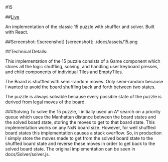 #15

##[Live](http://www.douglasgordon.me/15/)

An implementation of the classic 15 puzzle with shuffler and solver. Built with React.

##Screenshot:
![screenshot]
[screenshot]: ./docs/assets/15.png

##Technical Details:

This implementation of the 15 puzzle consists of a Game component which stores all the logic shuffling, solving, and handling user keyboard presses, and child components of individual Tiles and EmptyTiles.

The Board is shuffled with semi-random moves. Only semi-random because I wanted to avoid the board shuffling back and forth between two states.

The puzzle is always solvable because every possible state of the puzzle is derived from legal moves of the board.

###Solving
To solve the 15 puzzle, I initially used an A* search on a priority queue which uses the Manhattan distance between the board states and the solved board state, storing the moves to get to that board state. This implementation works on any NxN board size. However, for well shuffled board states this implementation causes a stack overflow. So, in production I simply store the moves made to get from the solved board state to the shuffled board state and reverse these moves in order to get back to the solved board state. The original implementation can be seen in docs/Solver/solver.js.
